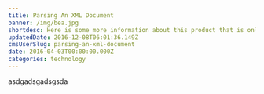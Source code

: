 ```yaml
---
title: Parsing An XML Document
banner: /img/bea.jpg
shortdesc: Here is some more information about this product that is only revealed once clicked on.
updatedDate: 2016-12-08T06:01:36.149Z
cmsUserSlug: parsing-an-xml-document
date: 2016-04-03T00:00:00.000Z
categories: technology
---
```


asdgadsgadsgsda